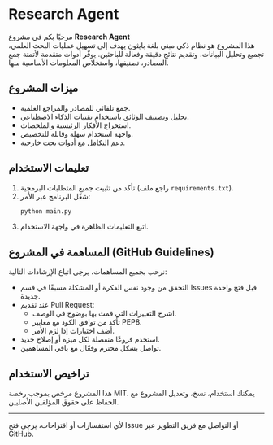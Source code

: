 # Research Agent

مرحبًا بكم في مشروع **Research Agent**  
هذا المشروع هو نظام ذكي مبني بلغة بايثون يهدف إلى تسهيل عمليات البحث العلمي، تجميع وتحليل البيانات، وتقديم نتائج دقيقة وفعالة للباحثين. يوفّر أدوات متقدمة لأتمتة جمع المصادر، تصنيفها، واستخلاص المعلومات الأساسية منها.

## ميزات المشروع

- جمع تلقائي للمصادر والمراجع العلمية.
- تحليل وتصنيف الوثائق باستخدام تقنيات الذكاء الاصطناعي.
- استخراج الأفكار الرئيسية والملخصات.
- واجهة استخدام سهلة وقابلة للتخصيص.
- دعم التكامل مع أدوات بحث خارجية.

## تعليمات الاستخدام

1. تأكد من تثبيت جميع المتطلبات البرمجية (راجع ملف `requirements.txt`).
2. شغّل البرنامج عبر الأمر:
   ```bash
   python main.py
   ```
3. اتبع التعليمات الظاهرة في واجهة الاستخدام.

## المساهمة في المشروع (GitHub Guidelines)

نرحب بجميع المساهمات، يرجى اتباع الإرشادات التالية:

- التحقق من وجود نفس الفكرة أو المشكلة مسبقًا في قسم Issues قبل فتح واحدة جديدة.
- عند تقديم Pull Request:
  - اشرح التغييرات التي قمت بها بوضوح في الوصف.
  - تأكد من توافق الكود مع معايير PEP8.
  - أضف اختبارات إذا لزم الأمر.
- استخدم فروعًا منفصلة لكل ميزة أو إصلاح جديد.
- تواصل بشكل محترم وفعّال مع باقي المساهمين.

## تراخيص الاستخدام

هذا المشروع مرخص بموجب رخصة MIT. يمكنك استخدام، نسخ، وتعديل المشروع مع الحفاظ على حقوق المؤلفين الأصليين.

---

لأي استفسارات أو اقتراحات، يرجى فتح Issue أو التواصل مع فريق التطوير عبر GitHub.
